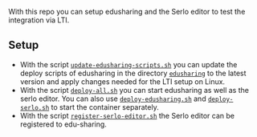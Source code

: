 With this repo you can setup edusharing and the Serlo editor to test the integration via LTI.

## Setup

- With the script [`update-edusharing-scripts.sh`](./update-edusharing-scripts.sh) you can update the deploy scripts of edusharing in the directory [`edusharing`](./edusharing) to the latest version and apply changes needed for the LTI setup on Linux.
- With the script [`deploy-all.sh`](./deploy-all.sh) you can start edusharing as well as the serlo editor. You can also use [`deploy-edusharing.sh`](./deploy-edusharing.sh) and [`deploy-serlo.sh`](./deploy-serlo.sh) to start the container separately.
- With the script [`register-serlo-editor.sh`](./register-serlo-editor.sh) the Serlo editor can be registered to edu-sharing.
